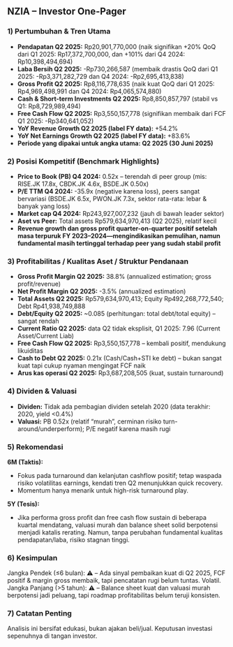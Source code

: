 ## NZIA – Investor One-Pager

### 1) Pertumbuhan & Tren Utama
- **Pendapatan Q2 2025:** Rp20,901,770,000 (naik signifikan +20% QoQ dari Q1 2025: Rp17,372,700,000, dan +101% dari Q4 2024: Rp10,398,494,694)
- **Laba Bersih Q2 2025:** -Rp730,266,587 (membaik drastis QoQ dari Q1 2025: -Rp3,371,282,729 dan Q4 2024: -Rp2,695,413,838)
- **Gross Profit Q2 2025:** Rp8,116,778,635 (naik kuat QoQ dari Q1 2025: Rp4,969,498,991 dan Q4 2024: Rp4,065,574,880)
- **Cash & Short-term Investments Q2 2025:** Rp8,850,857,797 (stabil vs Q1: Rp8,729,989,494)
- **Free Cash Flow Q2 2025:** Rp3,550,157,778 (signifikan membaik dari FCF Q1 2025: -Rp340,641,052)
- **YoY Revenue Growth Q2 2025 (label FY data):** +54.2%
- **YoY Net Earnings Growth Q2 2025 (label FY data):** +83.6%
- **Periode yang dipakai untuk angka utama: Q2 2025 (30 Juni 2025)**

### 2) Posisi Kompetitif (Benchmark Highlights)
- **Price to Book (PB) Q4 2024:** 0.52x – terendah di peer group (mis: RISE.JK 17.8x, CBDK.JK 4.6x, BSDE.JK 0.50x)
- **P/E TTM Q4 2024:** -35.9x (negative karena loss), peers sangat bervariasi (BSDE.JK 6.5x, PWON.JK 7.3x, sektor rata-rata: lebar & banyak yang loss)
- **Market cap Q4 2024:** Rp243,927,007,232 (jauh di bawah leader sektor)
- **Aset vs Peer:** Total assets Rp579,634,970,413 (Q2 2025), relatif kecil
- **Revenue growth dan gross profit quarter-on-quarter positif setelah masa terpuruk FY 2023–2024—mengindikasikan pemulihan, namun fundamental masih tertinggal terhadap peer yang sudah stabil profit**

### 3) Profitabilitas / Kualitas Aset / Struktur Pendanaan
- **Gross Profit Margin Q2 2025:** 38.8% (annualized estimation; gross profit/revenue)
- **Net Profit Margin Q2 2025:** -3.5% (annualized estimation)
- **Total Assets Q2 2025:** Rp579,634,970,413; Equity Rp492,268,772,540; Debt Rp41,938,749,888
- **Debt/Equity Q2 2025:** ~0.085 (perhitungan: total debt/total equity) – sangat rendah
- **Current Ratio Q2 2025:** data Q2 tidak eksplisit, Q1 2025: 7.96 (Current Asset/Current Liab)
- **Free Cash Flow Q2 2025:** Rp3,550,157,778 – kembali positif, mendukung likuiditas
- **Cash to Debt Q2 2025:** 0.21x (Cash/Cash+STI ke debt) – bukan sangat kuat tapi cukup nyaman mengingat FCF naik
- **Arus kas operasi Q2 2025:** Rp3,687,208,505 (kuat, sustain turnaround)

### 4) Dividen & Valuasi
- **Dividen:** Tidak ada pembagian dividen setelah 2020 (data terakhir: 2020, yield <0.4%)
- **Valuasi:** PB 0.52x (relatif “murah”, cerminan risiko turn-around/underperform); P/E negatif karena masih rugi

### 5) Rekomendasi
**6M (Taktis):**
- Fokus pada turnaround dan kelanjutan cashflow positif; tetap waspada risiko volatilitas earnings, kendati tren Q2 menunjukkan quick recovery.
- Momentum hanya menarik untuk high-risk turnaround play.

**5Y (Tesis):**
- Jika performa gross profit dan free cash flow sustain di beberapa kuartal mendatang, valuasi murah dan balance sheet solid berpotensi menjadi katalis rerating. Namun, tanpa perubahan fundamental kualitas pendapatan/laba, risiko stagnan tinggi.

### 6) Kesimpulan
Jangka Pendek (≤6 bulan): ⚠️ – Ada sinyal pembaikan kuat di Q2 2025, FCF positif & margin gross membaik, tapi pencatatan rugi belum tuntas. Volatil.
Jangka Panjang (>5 tahun): ⚠️ – Balance sheet kuat dan valuasi murah berpotensi jadi peluang, tapi roadmap profitabilitas belum teruji konsisten.

### 7) Catatan Penting
Analisis ini bersifat edukasi, bukan ajakan beli/jual. Keputusan investasi sepenuhnya di tangan investor.